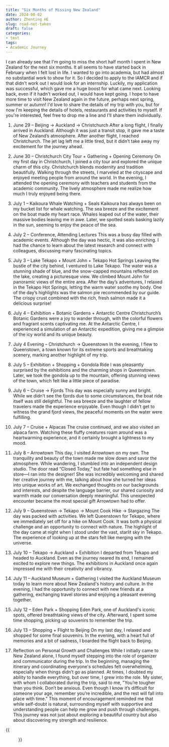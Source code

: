 ```yaml
---
title: "Six Months of Missing New Zealand"
date: 2024-08-02
author: Zhenting HE
slug: road-not-taken
draft: false
categories:
- test
tags:
- Academic Journey
---
```

I can already see that I'm going to miss the short half month I spent in New Zealand for the next six months. It all seems to have started back in February when I felt lost in life. I wanted to go into academia, but had almost no substantial work to show for it. So I decided to apply to the IAMCR and if that didn't work out I would look for an internship. Luckily, my application was successful, which gave me a huge boost for what came next. Looking back, even if it hadn't worked out, I would have kept going. I hope to have more time to visit New Zealand again in the future, perhaps next spring, summer or autumn! I'd love to share the details of my trip with you, but for now I'm keeping the details of hotels, restaurants and activities to myself. If you're interested, feel free to drop me a line and I'll share them individually.

1. June 29 – Beijing → Auckland → Christchurch 
After a long flight, I finally arrived in Auckland. Although it was just a transit stop, it gave me a taste of New Zealand’s atmosphere. After another flight, I reached Christchurch. The jet lag left me a little tired, but it didn’t take away my excitement for the journey ahead.

2. June 30 – Christchurch City Tour + Gathering + Opening Ceremony 
On my first day in Christchurch, I joined a city tour and explored the unique charm of this city. Christchurch blends modernity and tradition beautifully. Walking through the streets, I marveled at the cityscape and enjoyed meeting people from around the world. In the evening, I attended the opening ceremony with teachers and students from the academic community. The lively atmosphere made me realize how much I truly enjoyed being there.

3. July 1 – Kaikoura Whale Watching + Seals 
Kaikoura has always been on my bucket list for whale watching. The sea breeze and the excitement on the boat made my heart race. Whales leaped out of the water, their massive bodies leaving me in awe. Later, we spotted seals basking lazily in the sun, seeming to enjoy the peace of the sea.

4. July 2 – Conference, Attending Lectures 
This was a busy day filled with academic events. Although the day was hectic, it was also enriching. I had the chance to learn about the latest research and connect with colleagues, discussing many fascinating topics.

5. July 3 – Lake Tekapo + Mount John + Tekapo Hot Springs 
Leaving the bustle of the city behind, I ventured to Lake Tekapo. The water was a stunning shade of blue, and the snow-capped mountains reflected on the lake, creating a picturesque view. We climbed Mount John for panoramic views of the entire area. After the day’s adventures, I relaxed in the Tekapo Hot Springs, letting the warm water soothe my body. One of the day’s highlights was the salmon pie recommended by our guide. The crispy crust combined with the rich, fresh salmon made it a delicious surprise!

6. July 4 – Exhibition + Botanic Gardens + Antarctic Centre 
Christchurch’s Botanic Gardens were a joy to wander through, with the colorful flowers and fragrant scents captivating me. At the Antarctic Centre, I experienced a simulation of an Antarctic expedition, giving me a glimpse of the icy world and its unique beauty.

7. July 4 Evening – Christchurch → Queenstown 
In the evening, I flew to Queenstown, a town known for its extreme sports and breathtaking scenery, marking another highlight of my trip.

8. July 5 – Exhibition + Shopping + Gondola Ride 
I was pleasantly surprised by the exhibitions and the charming shops in Queenstown. Later, we took the gondola up to the mountain, offering stunning views of the town, which felt like a little piece of paradise.

9. July 6 – Cruise → Fjords 
This day was especially sunny and bright. While we didn’t see the fjords due to some circumstances, the boat ride itself was still delightful. The sea breeze and the laughter of fellow travelers made the experience enjoyable. Even though I didn’t get to witness the grand fjord views, the peaceful moments on the water were fulfilling.

10. July 7 – Cruise + Alpacas 
The cruise continued, and we also visited an alpaca farm. Watching these fluffy creatures roam around was a heartwarming experience, and it certainly brought a lightness to my mood.

11. July 8 – Arrowtown 
This day, I visited Arrowtown on my own. The tranquility and beauty of the town made me slow down and savor the atmosphere. While wandering, I stumbled into an independent design studio. The door read “Closed Today,” but fate had something else in store—I ran into the designer! She was incredibly welcoming and shared her creative journey with me, talking about how she turned her ideas into unique works of art. We exchanged thoughts on our backgrounds and interests, and despite the language barrier, our shared curiosity and warmth made our conversation deeply meaningful. This unexpected encounter became the most special gift Arrowtown had to offer.

12. July 9 – Queenstown → Tekapo → Mount Cook Hike → Stargazing
The day was packed with activities. We left Queenstown for Tekapo, where we immediately set off for a hike on Mount Cook. It was both a physical challenge and an opportunity to connect with nature. The highlight of the day came at night when I stood under the vast, starlit sky in Tekapo. The experience of looking up at the stars felt like merging with the universe.

13. July 10 – Tekapo → Auckland + Exhibition
I departed from Tekapo and headed to Auckland. Even as the journey neared its end, I remained excited to explore new things. The exhibitions in Auckland once again impressed me with their creativity and vibrancy.

14. July 11 – Auckland Museum + Gathering 
I visited the Auckland Museum today to learn more about New Zealand's history and culture. In the evening, I had the opportunity to connect with new friends at a gathering, exchanging travel stories and enjoying a pleasant evening together.

15. July 12 – Eden Park + Shopping 
Eden Park, one of Auckland's iconic spots, offered breathtaking views of the city. Afterward, I spent some time shopping, picking up souvenirs to remember the trip.

16. July 13 – Shopping + Flight to Beijing 
On my last day, I relaxed and shopped for some final souvenirs. In the evening, with a heart full of memories and a bit of sadness, I boarded the flight back to Beijing.

17. Reflection on Personal Growth and Challenges 
While I initially came to New Zealand alone, I found myself stepping into the role of organizer and communicator during the trip. In the beginning, managing the itinerary and coordinating everyone's schedules felt overwhelming, especially when things didn’t go as planned. At times, I doubted my ability to handle everything, but over time, I grew into the role. My sister, with whom I collaborated during the trip, said to me, "You’re tougher than you think. Don’t be anxious. Even though I know it’s difficult for someone your age, remember you’re incredible, and the rest will fall into place with time." 
This moment of encouragement reminded me that while self-doubt is natural, surrounding myself with supportive and understanding people can help me grow and push through challenges. This journey was not just about exploring a beautiful country but also about discovering my strength and resilience.

{{<figure src="/images/2024-08-02.jpg" title="Nine Randomly Selected Pictures of New Zealand Rest Time" width="360">}}
